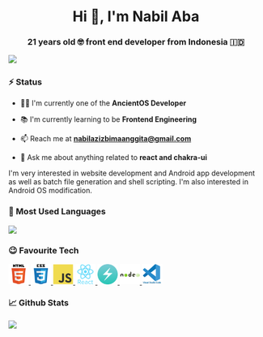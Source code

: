 <div>
  <h1 align="center">Hi 👋, I'm Nabil Aba</h1>
  <h3 align="center">21 years old 🤓 front end developer from Indonesia 🇮🇩</h3>
</div>

<img src="https://komarev.com/ghpvc/?username=nabilaba" />

<div>
  <h3>⚡ Status</h3>
  
  - 👨‍💻 I'm currently one of the **AncientOS Developer**
  
  - 📚 I'm currently learning to be **Frontend Engineering**
  
  - 📫 Reach me at **nabilazizbimaanggita@gmail.com**
  
  - 💬 Ask me about anything related to **react and chakra-ui**
  
  <p>I'm very interested in website development and Android app development as well as batch file generation and shell scripting. I'm also interested in Android OS modification.</p>
</div>


<div>
  <h3>🤘 Most Used Languages</h3>
  <img align="center" src="https://github-readme-stats.vercel.app/api/top-langs/?username=nabilaba&theme=dark&langs_count=10&hide=java&layout=compact" />
</div>


<div>
  <h3>😉 Favourite Tech</h3>
  <a href="https://www.w3.org/html/" target="_blank"> <img src="https://raw.githubusercontent.com/devicons/devicon/master/icons/html5/html5-original-wordmark.svg" alt="html5" height="40"/> </a>
  <a href="https://www.w3schools.com/css/" target="_blank"> <img src="https://raw.githubusercontent.com/devicons/devicon/master/icons/css3/css3-original-wordmark.svg" alt="css3" height="40"/> </a>
  <a href="https://developer.mozilla.org/en-US/docs/Web/JavaScript" target="_blank"> <img src="https://raw.githubusercontent.com/devicons/devicon/master/icons/javascript/javascript-original.svg" alt="javascript" width="40" height="40"/> </a>
  <a href="https://reactjs.org/" target="_blank"> <img src="https://raw.githubusercontent.com/devicons/devicon/master/icons/react/react-original-wordmark.svg" alt="react" width="40" height="40"/> </a>
  <a href="https://chakra-ui.com" target="_blank"> <img src="https://raw.githubusercontent.com/chakra-ui/chakra-ui/main/logo/logomark-colored.svg?raw=true" alt="chakra-ui" height="40"/> </a>
  <a href="https://nodejs.org" target="_blank"> <img src="https://raw.githubusercontent.com/devicons/devicon/master/icons/nodejs/nodejs-original-wordmark.svg" alt="nodejs" height="40"/> </a>
  <a href="https://code.visualstudio.com" target="_blank"> <img src="https://raw.githubusercontent.com/devicons/devicon/master/icons/vscode/vscode-original-wordmark.svg" alt="vscode" height="40"/> </a>
</div>

<div>
  <h3>📈 Github Stats</h3>
  <img align="center" src="https://github-readme-stats.vercel.app/api?username=nabilaba&layout=compact&theme=dark&hide=issues&show_icons=true&count_private=true" />
</div>

